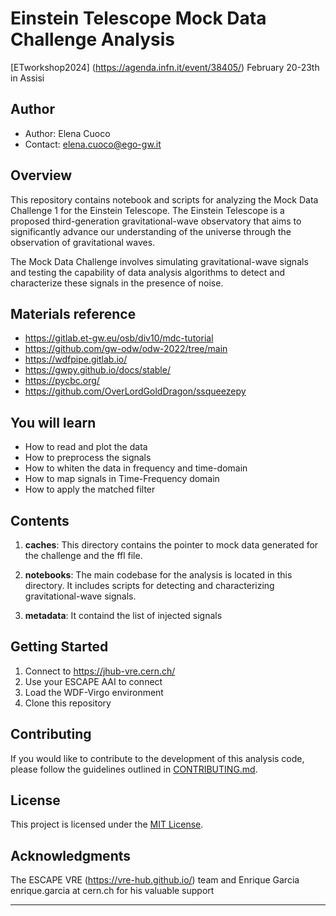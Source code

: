 # Einstein Telescope Mock Data Challenge Analysis
[ETworkshop2024] (https://agenda.infn.it/event/38405/) February 20-23th in Assisi

## Author
- Author: Elena Cuoco
- Contact: elena.cuoco@ego-gw.it

## Overview

This repository contains notebook  and scripts for analyzing the Mock Data Challenge 1 for the Einstein Telescope. The Einstein Telescope is a proposed third-generation gravitational-wave observatory that aims to significantly advance our understanding of 
the universe through the observation of gravitational waves.

The Mock Data Challenge involves simulating gravitational-wave signals and testing the capability of data analysis algorithms to detect and characterize these signals in the presence of noise.

## Materials reference
- https://gitlab.et-gw.eu/osb/div10/mdc-tutorial
- https://github.com/gw-odw/odw-2022/tree/main
- https://wdfpipe.gitlab.io/
- https://gwpy.github.io/docs/stable/
- https://pycbc.org/
- https://github.com/OverLordGoldDragon/ssqueezepy

## You will learn
- How to read and plot the data
- How to preprocess the signals
- How to whiten the data in frequency and time-domain
- How to map signals in Time-Frequency domain
- How to apply the matched filter

## Contents

1. **caches**: This directory contains the pointer to mock data generated for the challenge and the ffl file. 

2. **notebooks**: The main codebase for the analysis is located in this directory. It includes scripts for detecting and characterizing gravitational-wave signals.

3. **metadata**: It containd the list of injected signals

 

## Getting Started


1. Connect to  https://jhub-vre.cern.ch/
2. Use your ESCAPE AAI to connect
3. Load the WDF-Virgo environment 
4. Clone this repository


## Contributing

If you would like to contribute to the development of this analysis code, please follow the guidelines outlined in [CONTRIBUTING.md](CONTRIBUTING.md).

## License

This project is licensed under the [MIT License](LICENSE).

## Acknowledgments

The ESCAPE VRE (https://vre-hub.github.io/) team and Enrique Garcia  enrique.garcia at cern.ch for his valuable support

 

---
 
